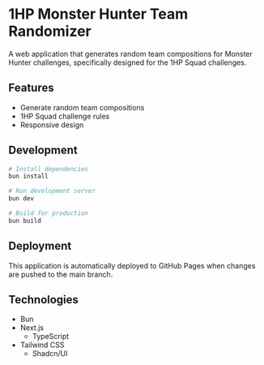 # 1HP Monster Hunter Team Randomizer

A web application that generates random team compositions for Monster Hunter challenges, specifically designed for the 1HP Squad challenges.

## Features

- Generate random team compositions
- 1HP Squad challenge rules
- Responsive design

## Development

```bash
# Install dependencies
bun install

# Run development server
bun dev

# Build for production
bun build
```

## Deployment

This application is automatically deployed to GitHub Pages when changes are pushed to the main branch.

## Technologies
- Bun
- Next.js
    - TypeScript
- Tailwind CSS
    - Shadcn/UI
